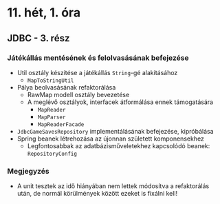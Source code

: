 # 11. hét, 1. óra

## JDBC - 3. rész

### Játékállás mentésének és felolvasásának befejezése

- Util osztály készítése a játékállás `String`-gé alakításához
  - `MapToStringUtil`
- Pálya beolvasásának refaktorálása
  - RawMap modell osztály bevezetése
  - A meglévő osztályok, interfacek átformálása ennek támogatására
    - `MapReader`
    - `MapParser`
    - `MapReaderFacade`
- `JdbcGameSavesRepository` implementálásának befejezése, kipróbálása
- Spring beanek létrehozása az újonnan született komponensekhez
  - Legfontosabbak az adatbázisműveletekhez kapcsolódó beanek: `RepositoryConfig`

### Megjegyzés

- A unit tesztek az idő hiányában nem lettek módosítva a refaktorálás után, de normál körülmények között ezeket is fixálni kell!
